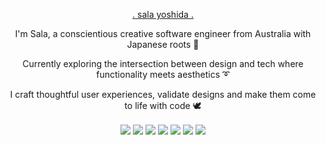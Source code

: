 
 <p align="center"><a href="http://salayoshida.com" style={color:"white"}> . sala yoshida . </a></p>

 <p align="center">I'm Sala, a conscientious creative software engineer from Australia with Japanese roots 🌱 </p>

 <p align="center">Currently exploring the intersection between design and tech where functionality meets aesthetics ➰ </p>

 <p align="center"> I craft thoughtful user experiences, validate designs and make them come to life with code 🕊</p>
  <div align="center">
 
<img align="center" img src="https://img.icons8.com/plumpy/24/000000/javascript.png"/>
<img align="center" img src="https://img.icons8.com/ios/50/ffffff/html-5.png"/>
<img align="center" img src="https://img.icons8.com/ios/50/ffffff/css3.png"/>
<img align="center" img src="https://img.icons8.com/external-tal-revivo-color-tal-revivo/24/000000/external-react-a-javascript-library-for-building-user-interfaces-logo-color-tal-revivo.png"/>
<img align="center" img src="https://img.icons8.com/external-tal-revivo-shadow-tal-revivo/24/000000/external-redux-an-open-source-javascript-library-for-managing-application-state-logo-shadow-tal-revivo.png"/>
<img align="center" img src="https://img.icons8.com/external-tal-revivo-color-tal-revivo/24/000000/external-nodejs-is-an-open-source-cross-platform-javascript-run-time-environment-logo-color-tal-revivo.png"/>
<img align="center" img src="https://img.icons8.com/color/24/000000/postgreesql.png"/>

</div>

 










